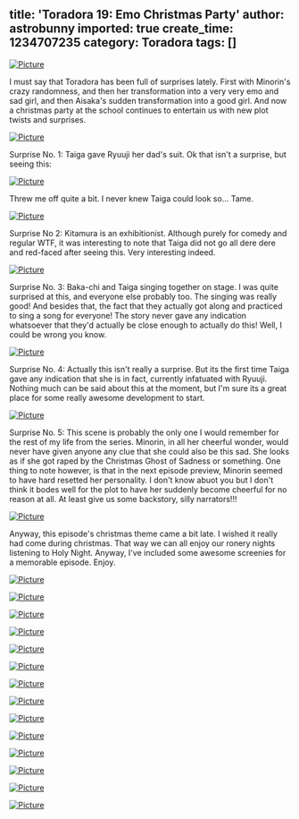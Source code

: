 title: 'Toradora 19: Emo Christmas Party'
author: astrobunny
imported: true
create_time: 1234707235
category: Toradora
tags: []
---
 [![](wp-uploads/2009/02/wpid-td19-13-500x283.jpg "Picture")](/images/wp-uploads/2009/02/wpid-td19-13.jpg)  
  
I must say that Toradora has been full of surprises lately. First with Minorin's crazy randomness, and then her transformation into a very very emo and sad girl, and then Aisaka's sudden transformation into a good girl. And now a christmas party at the school continues to entertain us with new plot twists and surprises.  
  
<!--more-->  
  
 [![](wp-uploads/2009/02/wpid-td19-2-500x283.jpg "Picture")](/images/wp-uploads/2009/02/wpid-td19-2.jpg)  
  
Surprise No. 1: Taiga gave Ryuuji her dad's suit. Ok that isn't a surprise, but seeing this:  
  
 [![](wp-uploads/2009/02/wpid-td19-6-500x283.jpg "Picture")](/images/wp-uploads/2009/02/wpid-td19-6.jpg)  
  
Threw me off quite a bit. I never knew Taiga could look so... Tame.  
  
 [![](wp-uploads/2009/02/wpid-td19-8-500x283.jpg "Picture")](/images/wp-uploads/2009/02/wpid-td19-8.jpg)  
  
Surprise No 2: Kitamura is an exhibitionist. Although purely for comedy and regular WTF, it was interesting to note that Taiga did not go all dere dere and red-faced after seeing this. Very interesting indeed.  
  
 [![](wp-uploads/2009/02/wpid-td19-10-500x283.jpg "Picture")](/images/wp-uploads/2009/02/wpid-td19-10.jpg)  
  
Surprise No. 3: Baka-chi and Taiga singing together on stage. I was quite surprised at this, and everyone else probably too. The singing was really good! And besides that, the fact that they actually got along and practiced to sing a song for everyone! The story never gave any indication whatsoever that they'd actually be close enough to actually do this! Well, I could be wrong you know.  
  
 [![](wp-uploads/2009/02/wpid-td19-33-500x283.jpg "Picture")](/images/wp-uploads/2009/02/wpid-td19-33.jpg)  
  
Surprise No. 4: Actually this isn't really a surprise. But its the first time Taiga gave any indication that she is in fact, currently infatuated with Ryuuji. Nothing much can be said about this at the moment, but I'm sure its a great place for some really awesome development to start.  
  
 [![](wp-uploads/2009/02/wpid-td19-19-500x283.jpg "Picture")](/images/wp-uploads/2009/02/wpid-td19-19.jpg)  
  
Surprise No. 5: This scene is probably the only one I would remember for the rest of my life from the series. Minorin, in all her cheerful wonder, would never have given anyone any clue that she could also be this sad. She looks as if she got raped by the Christmas Ghost of Sadness or something. One thing to note however, is that in the next episode preview, Minorin seemed to have hard resetted her personality. I don't know abuot you but I don't think it bodes well for the plot to have her suddenly become cheerful for no reason at all. At least give us some backstory, silly narrators!!!  
  
 [![](wp-uploads/2009/02/wpid-td19-40-500x283.jpg "Picture")](/images/wp-uploads/2009/02/wpid-td19-40.jpg)  
  
Anyway, this episode's christmas theme came a bit late. I wished it really had come during christmas. That way we can all enjoy our ronery nights listening to Holy Night. Anyway, I've included some awesome screenies for a memorable episode. Enjoy.  
  
 [![](wp-uploads/2009/02/wpid-td19-31-500x283.jpg "Picture")](/images/wp-uploads/2009/02/wpid-td19-31.jpg)  
  
 [![](wp-uploads/2009/02/wpid-td19-22-500x283.jpg "Picture")](/images/wp-uploads/2009/02/wpid-td19-22.jpg)  
  
 [![](wp-uploads/2009/02/wpid-td19-26-500x283.jpg "Picture")](/images/wp-uploads/2009/02/wpid-td19-26.jpg)  
  
 [![](wp-uploads/2009/02/wpid-td19-28-500x283.jpg "Picture")](/images/wp-uploads/2009/02/wpid-td19-28.jpg)  
  
 [![](wp-uploads/2009/02/wpid-td19-29-500x283.jpg "Picture")](/images/wp-uploads/2009/02/wpid-td19-29.jpg)  
  
 [![](wp-uploads/2009/02/wpid-td19-11-500x283.jpg "Picture")](/images/wp-uploads/2009/02/wpid-td19-11.jpg)  
  
 [![](wp-uploads/2009/02/wpid-td19-12-500x283.jpg "Picture")](/images/wp-uploads/2009/02/wpid-td19-12.jpg)  
  
 [![](wp-uploads/2009/02/wpid-td19-13-500x283.jpg "Picture")](/images/wp-uploads/2009/02/wpid-td19-13.jpg)  
  
 [![](wp-uploads/2009/02/wpid-td19-14-500x283.jpg "Picture")](/images/wp-uploads/2009/02/wpid-td19-14.jpg)  
  
 [![](wp-uploads/2009/02/wpid-td19-15-500x283.jpg "Picture")](/images/wp-uploads/2009/02/wpid-td19-15.jpg)  
  
 [![](wp-uploads/2009/02/wpid-td19-16-500x283.jpg "Picture")](/images/wp-uploads/2009/02/wpid-td19-16.jpg)  
  
 [![](wp-uploads/2009/02/wpid-td19-17-500x283.jpg "Picture")](/images/wp-uploads/2009/02/wpid-td19-17.jpg)  
  
 [![](wp-uploads/2009/02/wpid-td19-23-500x283.jpg "Picture")](/images/wp-uploads/2009/02/wpid-td19-23.jpg)  
  
 [![](wp-uploads/2009/02/wpid-td19-40-500x283.jpg "Picture")](/images/wp-uploads/2009/02/wpid-td19-40.jpg)
